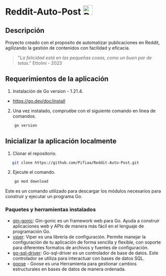 # Reddit-Auto-Post <img src="https://seeklogo.com/images/R/reddit-logo-23F13F6A6A-seeklogo.com.png" alt="Reddit" height="30" width="30" margin="auto" display="block" >

## Descripción
Proyecto creado con el proposito de automatizar publicaciones en Reddit, agilizando la gestión de contenidos con facilidad y eficacia.

> "*La felicidad está en las pequeñas cosas, como un buen par de tetas*."
> Ettolini - 2023


## Requerimientos de la aplicación
1. Instalación de Go version - 1.21.4.
* https://go.dev/doc/install

2. Una vez instalado, compruébe con el siguiente comando en linea de comandos.
```bash   
    go version
```

## Inicializar la aplicación localmente
1. Clonar el repositorio.
 ```bash   
    git clone https://github.com/Pifiaa/Reddit-Auto-Post.git
```

2. Ejecute el comando.
```bash   
    go mod download
```
Este es un comando utilizado para descargar los módulos necesarios para construir y ejecutar un programa Go.

### Paquetes y herramientas instalados
* [gin-gonic](https://gin-gonic.com/es/): Gin-gonic es un framework web para Go. Ayuda a construir aplicaciones web y APIs de manera más fácil en el lenguaje de programación Go.
* [viper](https://github.com/spf13/viper): Viper es una librería de configuración. Permite manejar la configuración de tu aplicación de forma sencilla y flexible, con soporte para diferentes formatos de archivos y fuentes de configuración.
* [go-sql-driver](https://github.com/go-sql-driver/mysql): Go-sql-driver es un controlador de base de datos. Este controlador se utiliza para interactuar con bases de datos SQL.
* [goose](https://github.com/pressly/goose) - Goose es una Herramienta para gestionar cambios estructurales en bases de datos de manera ordenada.
